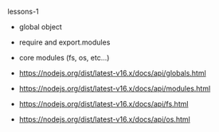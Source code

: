 lessons-1

- global object
- require and export.modules
- core modules (fs, os, etc...)

- https://nodejs.org/dist/latest-v16.x/docs/api/globals.html
- https://nodejs.org/dist/latest-v16.x/docs/api/modules.html
- https://nodejs.org/dist/latest-v16.x/docs/api/fs.html
- https://nodejs.org/dist/latest-v16.x/docs/api/os.html
